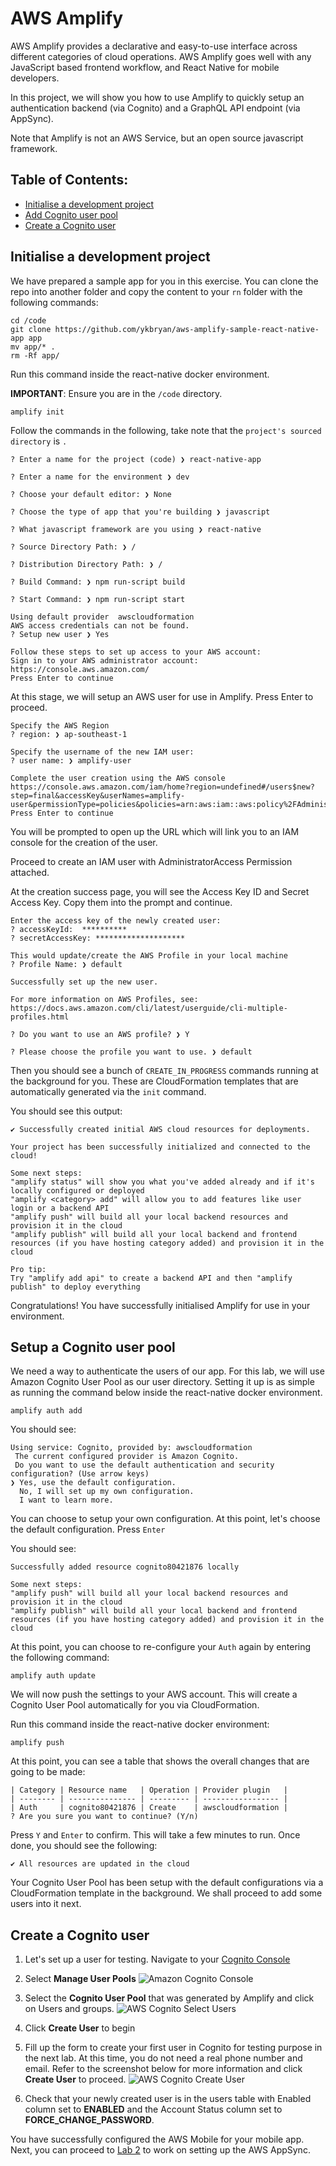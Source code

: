 # AWS Amplify

AWS Amplify provides a declarative and easy-to-use interface across different categories of cloud operations. AWS Amplify goes well with any JavaScript based frontend workflow, and React Native for mobile developers.

In this project, we will show you how to use Amplify to quickly setup an authentication backend (via Cognito) and a GraphQL API endpoint (via AppSync).

Note that Amplify is not an AWS Service, but an open source javascript framework.

## Table of Contents:
* [Initialise a development project](#initialise-a-development-project)
* [Add Cognito user pool](#add-cognito-user-pool)
* [Create a Cognito user](#create-a-cognito-user)

## Initialise a development project

We have prepared a sample app for you in this exercise. You can clone the repo into another folder and copy the content to your `rn` folder with the following commands:

```
cd /code
git clone https://github.com/ykbryan/aws-amplify-sample-react-native-app app
mv app/* .
rm -Rf app/
```

Run this command inside the react-native docker environment.

**IMPORTANT**: Ensure you are in the ```/code``` directory.
```
amplify init
```

Follow the commands in the following, take note that the `project's sourced directory` is ``.``
```
? Enter a name for the project (code) ❯ react-native-app
```
```
? Enter a name for the environment ❯ dev
```
```
? Choose your default editor: ❯ None
```

```
? Choose the type of app that you're building ❯ javascript
```
```
? What javascript framework are you using ❯ react-native
```
```
? Source Directory Path: ❯ /
```
```
? Distribution Directory Path: ❯ /
```
```
? Build Command: ❯ npm run-script build
```
```
? Start Command: ❯ npm run-script start
```
```
Using default provider  awscloudformation
AWS access credentials can not be found.
? Setup new user ❯ Yes

Follow these steps to set up access to your AWS account:
Sign in to your AWS administrator account:
https://console.aws.amazon.com/
Press Enter to continue
```
At this stage, we will setup an AWS user for use in Amplify. Press Enter to proceed.

```
Specify the AWS Region
? region: ❯ ap-southeast-1
```
```
Specify the username of the new IAM user:
? user name: ❯ amplify-user
```
```
Complete the user creation using the AWS console
https://console.aws.amazon.com/iam/home?region=undefined#/users$new?step=final&accessKey&userNames=amplify-user&permissionType=policies&policies=arn:aws:iam::aws:policy%2FAdministratorAccess
Press Enter to continue
```
You will be prompted to open up the URL which will link you to an IAM console for the creation of the user.

Proceed to create an IAM user with AdministratorAccess Permission attached.

At the creation success page, you will see the Access Key ID and Secret Access Key. Copy them into the prompt and continue.

```
Enter the access key of the newly created user:
? accessKeyId:  **********
? secretAccessKey: ********************
```
```
This would update/create the AWS Profile in your local machine
? Profile Name: ❯ default

Successfully set up the new user.

For more information on AWS Profiles, see:
https://docs.aws.amazon.com/cli/latest/userguide/cli-multiple-profiles.html
```
```
? Do you want to use an AWS profile? ❯ Y
```
```
? Please choose the profile you want to use. ❯ default
```

Then you should see a bunch of `CREATE_IN_PROGRESS` commands running at the background for you. These are CloudFormation templates that are automatically generated via the `init` command.

You should see this output:
```
✔ Successfully created initial AWS cloud resources for deployments.

Your project has been successfully initialized and connected to the cloud!

Some next steps:
"amplify status" will show you what you've added already and if it's locally configured or deployed
"amplify <category> add" will allow you to add features like user login or a backend API
"amplify push" will build all your local backend resources and provision it in the cloud
"amplify publish" will build all your local backend and frontend resources (if you have hosting category added) and provision it in the cloud

Pro tip:
Try "amplify add api" to create a backend API and then "amplify publish" to deploy everything
```
Congratulations! You have successfully initialised Amplify for use in your environment.

## Setup a Cognito user pool

We need a way to authenticate the users of our app. For this lab, we will use Amazon Cognito User Pool as our user directory. Setting it up is as simple as running the command below inside the react-native docker environment.
```
amplify auth add
```

You should see:

```
Using service: Cognito, provided by: awscloudformation
 The current configured provider is Amazon Cognito.
 Do you want to use the default authentication and security configuration? (Use arrow keys)
❯ Yes, use the default configuration.
  No, I will set up my own configuration.
  I want to learn more.
```

You can choose to setup your own configuration. At this point, let's choose the default configuration. Press `Enter`

You should see:

```
Successfully added resource cognito80421876 locally

Some next steps:
"amplify push" will build all your local backend resources and provision it in the cloud
"amplify publish" will build all your local backend and frontend resources (if you have hosting category added) and provision it in the cloud
```

At this point, you can choose to re-configure your `Auth` again by entering the following command:

```
amplify auth update
```

We will now push the settings to your AWS account. This will create a Cognito User Pool automatically for you via CloudFormation.

Run this command inside the react-native docker environment:
```
amplify push
```

At this point, you can see a table that shows the overall changes that are going to be made:
```
| Category | Resource name   | Operation | Provider plugin   |
| -------- | --------------- | --------- | ----------------- |
| Auth     | cognito80421876 | Create    | awscloudformation |
? Are you sure you want to continue? (Y/n)
```

Press `Y` and `Enter` to confirm. This will take a few minutes to run. Once done, you should see the following:

```
✔ All resources are updated in the cloud
```

Your Cognito User Pool has been setup with the default configurations via a CloudFormation template in the background. We shall proceed to add some users into it next.

## Create a Cognito user
1. Let's set up a user for testing. Navigate to your [Cognito Console](https://console.aws.amazon.com/cognito/home)

2. Select **Manage User Pools**
![Amazon Cognito Console](images/amazon-cognito.png)

3. Select the **Cognito User Pool** that was generated by Amplify and click on Users and groups.
![AWS Cognito Select Users](images/aws-cognito-select-users-groups.png)

4. Click **Create User** to begin

5. Fill up the form to create your first user in Cognito for testing purpose in the next lab. At this time, you do not need a real phone number and email. Refer to the screenshot below for more information and click **Create User** to proceed.
![AWS Cognito Create User](images/aws-cognito-create-user.png)

6. Check that your newly created user is in the users table with Enabled column set to **ENABLED** and the Account Status column set to **FORCE_CHANGE_PASSWORD**.

You have successfully configured the AWS Mobile for your mobile app. Next, you can proceed to [Lab 2](../appsync/README.md) to work on setting up the AWS AppSync.
